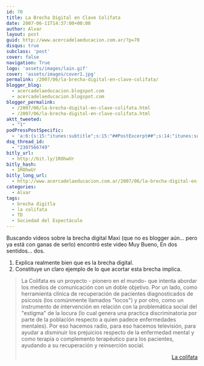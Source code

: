 ```yaml
---
id: 70
title: La Brecha Digital en Clave Colifata
date: 2007-06-11T14:37:00+00:00
author: Alvar
layout: post
guid: http://www.acercadelaeducacion.com.ar/?p=70
disqus: true
subclass: 'post'
cover: false
navigation: True
logo: 'assets/images/lain.gif'
cover: 'assets/images/cover1.jpg'
permalink: /2007/06/la-brecha-digital-en-clave-colifata/
blogger_blog:
  - acercadelaeducacion.blogspot.com
  - acercadelaeducacion.blogspot.com
blogger_permalink:
  - /2007/06/la-brecha-digital-en-clave-colifata.html
  - /2007/06/la-brecha-digital-en-clave-colifata.html
aktt_tweeted:
  - "1"
podPressPostSpecific:
  - 'a:6:{s:15:"itunes:subtitle";s:15:"##PostExcerpt##";s:14:"itunes:summary";s:15:"##PostExcerpt##";s:15:"itunes:keywords";s:17:"##WordPressCats##";s:13:"itunes:author";s:10:"##Global##";s:15:"itunes:explicit";s:7:"Default";s:12:"itunes:block";s:7:"Default";}'
dsq_thread_id:
  - "2307566749"
bitly_url:
  - http://bit.ly/1ROhwUr
bitly_hash:
  - 1ROhwUr
bitly_long_url:
  - http://www.acercadelaeducacion.com.ar/2007/06/la-brecha-digital-en-clave-colifata/
categories:
  - Alvar
tags:
  - brecha digitla
  - la colifata
  - TD
  - Sociedad del Espectáculo
---
```

Buscando videos sobre la brecha digital Maxi (que no es blogger aún... pero ya está con ganas de serlo) encontró este video Muy Bueno, En dos sentidos... dos.
<ol>
	<li>Explica realmente bien que es la brecha digital.</li>
	<li>Constituye un claro ejemplo de lo que acortar esta brecha implica.</li>
</ol>
<blockquote> La Colifata es un proyecto - pionero en el mundo- que intenta abordar los medios de comunicación con un doble objetivo. Por un lado, como herramienta clínica de recuperación de pacientes diagnosticados de psicosis (los comúnmente llamados "locos") y por otro, como un instrumento de intervención en relación con la problemática social del "estigma" de la locura (lo cual genera una practica discriminatoria por parte de la población respecto a quien padece enfermedades mentales). Por eso hacemos radio, para eso hacemos televisión, para ayudar a disminuir los prejuicios respecto de la enfermedad mental y como terapia o complemento terapéutico para los pacientes, ayudando a su recuperación y reinserción social.
<p style="text-align: right"><a href="http://lacolifata.openware.biz/index.cgi">La colifata</a></p>
</blockquote>
<object width="425" height="355"><param name="movie" value="http://www.youtube.com/v/jzMUQQ0_PnI&rel=1"></param><param name="wmode" value="transparent"></param><embed src="http://www.youtube.com/v/jzMUQQ0_PnI&rel=1" type="application/x-shockwave-flash" wmode="transparent" width="425" height="355"></embed></object>
